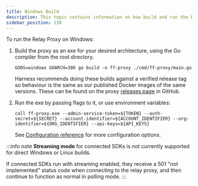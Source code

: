 ```yaml
---
title: Windows Build
description: This topic contains information on how build and run the Proxy on windows machines
sidebar_position: 130
---
```



To run the Relay Proxy on Windows: 

1. Build the proxy as an exe for your desired architecture, using the Go compiler from the root directory.

	`GOOS=windows GOARCH=386 go build -o ff-proxy ./cmd/ff-proxy/main.go`

	Harness recommends doing these builds against a verified release tag so behaviour is the same as our published Docker images of the same versions. These can be found on the proxy [releases page](https://github.com/harness/ff-proxy/releases) in GitHub.

1. Run the exe by passing flags to it, or use environment variables:  

	`call ff-proxy.exe --admin-service-token=${TOKEN} --auth-secret=${SECRET} --account-identifier=${ACCOUNT_IDENTIFIER} --org-identifier=${ORG_IDENTIFIER} --api-keys=${API_KEYS}`

	See [Configuration reference](/docs/feature-flags/relay-proxy/configuration) for more configuration options.

:::info note
**Streaming mode** for connected SDKs is not currently supported for direct Windows or Linux builds. 

If connected SDKs run with streaming enabled, they receive a 501 "not implemented" status code when connecting to the relay proxy, and then continue to function as normal in polling mode.
:::